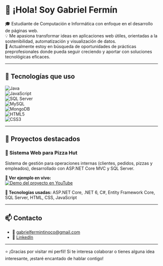 # 👋 ¡Hola! Soy Gabriel Fermín

🎓 Estudiante de Computación e Informática con enfoque en el desarrollo de páginas web.  
💡 Me apasiona transformar ideas en aplicaciones web útiles, orientadas a la sostenibilidad, automatización y visualización de datos.  
🚀 Actualmente estoy en búsqueda de oportunidades de prácticas preprofesionales donde pueda seguir creciendo y aportar con soluciones tecnológicas eficaces.

---

## 🧰 Tecnologías que uso

![Java](https://img.shields.io/badge/Java-ED8B00?style=flat&logo=java&logoColor=white)  
![JavaScript](https://img.shields.io/badge/JavaScript-F7DF1E?style=flat&logo=javascript&logoColor=black)  
![SQL Server](https://img.shields.io/badge/SQL_Server-CC2927?style=flat&logo=microsoft-sql-server&logoColor=white)  
![MySQL](https://img.shields.io/badge/MySQL-00000F?style=flat&logo=mysql&logoColor=white)  
![MongoDB](https://img.shields.io/badge/MongoDB-47A248?style=flat&logo=mongodb&logoColor=white)  
![HTML5](https://img.shields.io/badge/HTML5-E34F26?style=flat&logo=html5&logoColor=white)  
![CSS3](https://img.shields.io/badge/CSS3-1572B6?style=flat&logo=css3&logoColor=white)

---

## 📂 Proyectos destacados

### 🍕 Sistema Web para Pizza Hut

Sistema de gestión para operaciones internas (clientes, pedidos, pizzas y empleados), desarrollado con ASP.NET Core MVC y SQL Server.

**🔗 Ver ejemplo en vivo:**  
[![Demo del proyecto en YouTube](https://img.youtube.com/vi/CjWG10N2VhI/maxresdefault.jpg)](https://youtu.be/CjWG10N2VhI)

**📌 Tecnologías usadas:** ASP.NET Core, .NET 6, C#, Entity Framework Core, SQL Server, HTML, CSS, JavaScript

---

## 📫 Contacto

- 📧 gabrielfermintinoco@gmail.com  
- 🔗 [LinkedIn](https://www.linkedin.com/in/gabrielfermin18)

---

⭐ ¡Gracias por visitar mi perfil! Si te interesa colaborar o tienes alguna idea interesante, ¡estaré encantado de hablar contigo!
